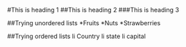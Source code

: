 #This is heading 1
##This is heading 2
###This is heading 3

##Trying unordered lists
*Fruits
*Nuts
*Strawberries

##Trying ordered lists
li Country
li state
li capital